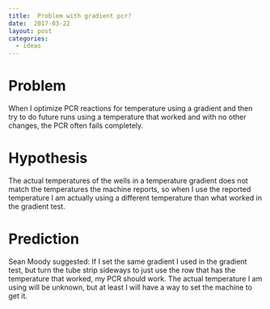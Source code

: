 ```yaml
---
title:  Problem with gradient pcr?
date:  2017-03-22
layout: post
categories:
  - ideas
---
```

# Problem

When I optimize PCR reactions for temperature using a gradient and then try to do future runs using a temperature that worked and with no other changes, the PCR often fails completely.

# Hypothesis

The actual temperatures of the wells in a temperature gradient does not match the temperatures the machine reports, so when I use the reported temperature I am actually using a different temperature than what worked in the gradient test.

# Prediction

Sean Moody suggested: If I set the same gradient I used in the gradient test, but turn the tube strip sideways to just use the row that has the temperature that worked, my PCR should work. The actual temperature I am using will be unknown, but at least I will have a way to set the machine to get it.
